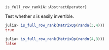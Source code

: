 `is_full_row_rank(A::AbstractOperator)`

Test whether `A` is easily invertible.

```julia
julia> is_full_row_rank(MatrixOp(randn(3,4)))
true

julia> is_full_row_rank(MatrixOp(randn(4,3)))
false
```
